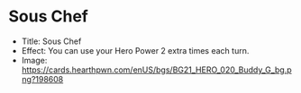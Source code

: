 # Sous Chef
- Title:  Sous Chef
- Effect:  You can use your Hero Power 2 extra times each turn.
- Image:  https://cards.hearthpwn.com/enUS/bgs/BG21_HERO_020_Buddy_G_bg.png?198608
